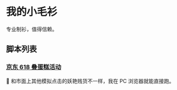 # 我的小毛衫

专业制衫，值得信赖。

## 脚本列表

### [京东 618 叠蛋糕活动](./jingdong/2020_cake_baker)

🤪 和市面上其他模拟点击的妖艳贱货不一样，我在 PC 浏览器就能直接跑。
